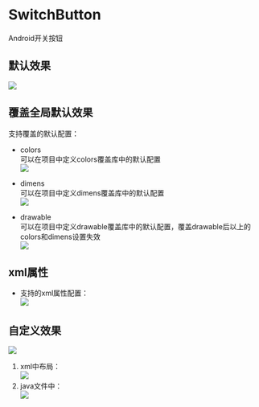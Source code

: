 # SwitchButton
Android开关按钮

## 默认效果
![](http://thumbsnap.com/i/KBISOucv.gif?0705)

## 覆盖全局默认效果
支持覆盖的默认配置：<br>
* colors <br>
可以在项目中定义colors覆盖库中的默认配置<br>
![](http://thumbsnap.com/i/VJIMDfDU.png?0706)<br>

* dimens <br>
可以在项目中定义dimens覆盖库中的默认配置<br>
![](http://thumbsnap.com/i/RoMc4bVA.png?0706)<br>

* drawable <br>
可以在项目中定义drawable覆盖库中的默认配置，覆盖drawable后以上的colors和dimens设置失效<br>
![](http://thumbsnap.com/i/vErZPQhN.png?0706)<br>

## xml属性
* 支持的xml属性配置：<br>
![](http://thumbsnap.com/i/4DrNGJt9.png?0706)<br>

## 自定义效果
![](http://thumbsnap.com/i/x8D3pC2U.gif?0706)<br>

1. xml中布局：<br>
![](http://thumbsnap.com/i/GEdAFteT.png?0706)<br>
2. java文件中：<br>
![](http://thumbsnap.com/s/9xlaALzm.png?0706)
